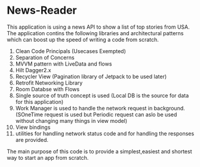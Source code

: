 # News-Reader
This application is using a news API to show a list of top stories from USA. 
The application contins the following libraries and architectural patterns which can boost up the speed of writing a code from scratch.

1. Clean Code Principals (Usecases Exempted)
2. Separation of Concerns
3. MVVM pattern with LiveData and flows
4. Hilt Dagger2.x
5. Recycler View  (Pagination library of Jetpack to be used later)
7. Retrofit Networking Library
8. Room Databse with Flows
9. Single source of truth concept is used (Local DB is the source for data for this application)
10. Work Manager is used to handle the network request in background. (SOneTime request is used but Periodic request
can aslo be used without changing many things in view model)
11. View bindings
12. utilities for handling network status code and for handling the responses are provided.

The main purpose of this code is to provide a simplest,easiest and shortest way to start an app from scratch.
